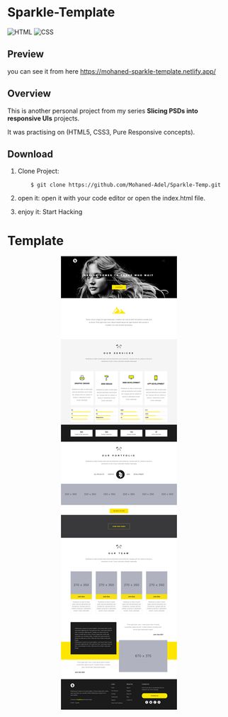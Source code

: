 # Sparkle-Template
![HTML](https://img.shields.io/badge/HTML-v5-red)
![CSS](https://img.shields.io/badge/CSS-v3-blue)


## Preview
you can see it from here https://mohaned-sparkle-template.netlify.app/

## Overview 

This is another personal project from my series **Slicing PSDs into responsive UIs** projects.

It was practising on (HTML5, CSS3, Pure Responsive concepts).

## Download

1. Clone Project:
    ```
        $ git clone https://github.com/Mohaned-Adel/Sparkle-Temp.git
    ```
2. open it:
    open it with your code editor or open the index.html file.

3. enjoy it: 
    Start Hacking

# Template

<p align="center">
    <img src="./images/template.png" alt="Page Image">
</p>